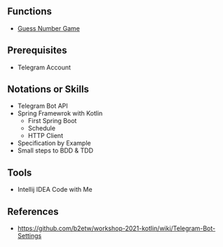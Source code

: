## Functions

* [Guess Number Game](https://github.com/b2etw/workshop-2021-1-kotlin/issues/1)

## Prerequisites

* Telegram Account

## Notations or Skills
* Telegram Bot API
* Spring Framewrok with Kotlin
    * First Spring Boot
    * Schedule
    * HTTP Client
* Specification by Example
* Small steps to BDD & TDD

## Tools
* Intellij IDEA Code with Me

## References
* https://github.com/b2etw/workshop-2021-kotlin/wiki/Telegram-Bot-Settings
